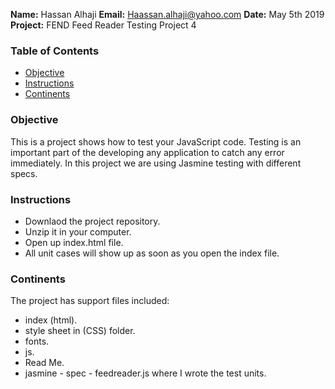 **Name:** Hassan Alhaji
**Email:** Haassan.alhaji@yahoo.com
**Date:** May 5th 2019
**Project:** FEND Feed Reader Testing Project 4

### Table of Contents

- [Objective](#Objective)
- [Instructions](#instructions)
- [Continents](#continents)

### Objective
This is a project shows how to test your JavaScript code. Testing is an important part of the developing any application to catch any error immediately. In this project we are using Jasmine testing with different specs.


### Instructions
- Downlaod the project repository.
- Unzip it in your computer.
- Open up index.html file.
- All unit cases will show up as soon as you open the index file.

### Continents

The project has support files included:
- index (html).
- style sheet in (CSS) folder.
- fonts.
- js.
- Read Me.
- jasmine - spec - feedreader.js where I wrote the test units. 
